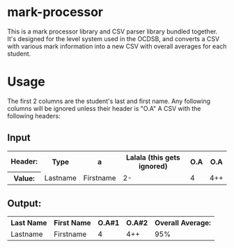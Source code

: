 mark-processor
==============

This is a mark processor library and CSV parser library bundled together. It's designed for the level system used in the OCDSB, and converts a CSV with various mark information into a new CSV with overall averages for each student.

Usage
==============

The first 2 columns are the student's last and first name.
Any following columns will be ignored unless their header is "O.A"
A CSV with the following headers:

Input
--------------
<table>
  <tr>
    <th>Header:</th>
    <th>Type</th>
    <th>a</th>
    <th>Lalala (this gets ignored)</th>
    <th>O.A</th>
    <th>O.A</th>
  </tr>
  <tr>
    <th>Value:</th>
    <td>Lastname</td>
    <td>Firstname</td>
    <td>2-</td>
    <td>4</td>
    <td>4++</td>
  </tr>
</table>

Output:
-----------------
<table>
  <tr>
    <th>Last Name</th>
    <th>First Name</th>
    <th>O.A#1</th>
    <th>O.A#2</th>
    <th>Overall Average:</th>
  </tr>
  <tr>
    <td>Lastname</td>
    <td>Firstname</td>
    <td>4</td>
    <td>4++</td>
    <td>95%</td>
  </tr>
</table>
